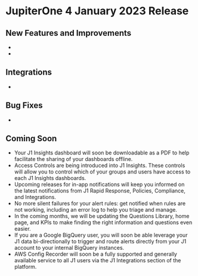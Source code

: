 # JupiterOne  4 January 2023 Release

## New Features and Improvements
-  


   

-  

## Integrations
  - 

## Bug Fixes
-   

## Coming Soon

- Your J1 Insights dashboard will soon be downloadable as a PDF to help facilitate the sharing of your dashboards offline. 
- Access Controls are being introduced into J1 Insights. These controls will allow you to control which of your groups and users have access to each J1 Insights dashboards.
- Upcoming releases for in-app notifications will keep you informed on the latest notifications from J1 Rapid Response, Policies, Compliance, and Integrations. 
- No more silent failures for your alert rules: get notified when rules are not working, including an error log to help you triage and manage.
- In the coming months, we will be updating the Questions Library, home page, and KPIs to make finding the right information and questions even easier.
- If you are a Google BigQuery user, you will soon be able leverage your J1 data bi-directionally to trigger and route alerts directly from your J1 account to your internal BigQuery instances.
- AWS Config Recorder will soon be a fully supported and generally available service to all J1 users via the J1 Integrations section of the platform.
